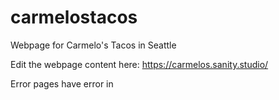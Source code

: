 # carmelostacos

Webpage for Carmelo's Tacos in Seattle

Edit the webpage content here: https://carmelos.sanity.studio/

Error pages have error in <title>

<header>
</header>
<main>
<section>
</section>
</main>
<footer>
</footer>

Borders are represented as <hr>

Menu sections are represented as <dl>
Menu items are represented as <dt>
Menu item deescriptions are represented as <dd>

Components:

<button> has 2 variants: primary and secondary, which are defined according to the theme
<>

Create a new component
Give it the variant prop
Set the variant prop to default to a location in theme
If variant prop is manually added, search the theme object for the variant

## Sanity

Drafts will show up in the graphql query but can be identified by their ID (will start with "drafts.")
